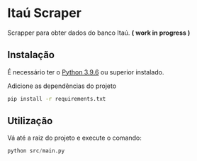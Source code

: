 # Itaú Scraper

Scrapper para obter dados do banco Itaú. __( work in progress )__

## Instalação
É necessário ter o [Python 3.9.6](https://www.python.org/downloads/) ou superior instalado.

Adicione as dependências do projeto 
```bash
pip install -r requirements.txt
```

## Utilização
Vá até a raiz do projeto e execute o comando:
```python
python src/main.py
```

